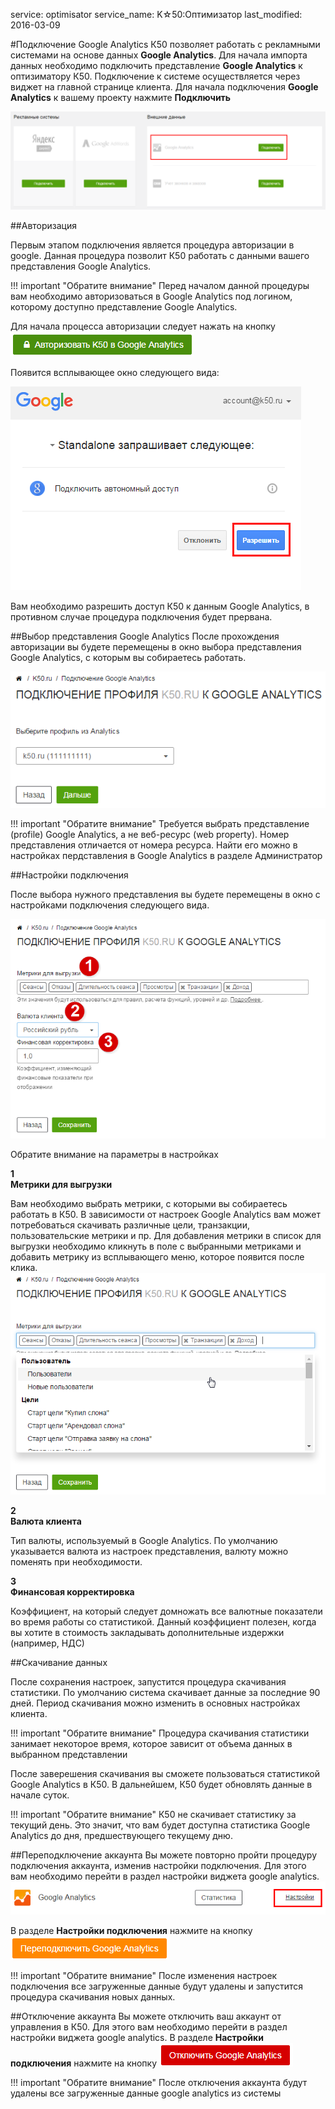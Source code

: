 service: optimisator
service_name: K☆50:Оптимизатор
last_modified: 2016-03-09

#Подключение Google Analytics
К50 позволяет работать с рекламными системами на основе данных **Google Analytics**.
Для начала импорта данных необходимо подключить представление **Google Analytics** к оптизиматору К50. Подключение к системе осуществляется через виджет на главной странице клиента. Для начала подключения **Google Analytics** к вашему проекту нажмите **Подключить**

![Подключение Директа](connectAnalytics_1.png)


##Авторизация

Первым этапом подключения является процедура авторизации в google. Данная процедура позволит К50 работать с данными вашего представления Google Analytics.

!!! important "Обратите внимание"
    Перед началом данной процедуры вам необходимо авторизоваться в Google Analytics под логином, которому доступно представление Google Analytics.

Для начала процесса авторизации следует нажать на кнопку ![Авторизоваться в analytics](connectAnalytics_2.png)

Появится всплывающее окно следующего вида:

![Всплывающее окно директа](connectAnalytics_3.png)

Вам необходимо разрешить доступ К50 к данным Google Analytics, в противном случае процедура подключения будет прервана.

##Выбор представления Google Analytics
После прохождения авторизации вы будете перемещены в окно выбора представления Google Analytics, с которым вы собираетесь работать.

![Выбор представления](connectAnalytics_4.png)

!!! important "Обратите внимание"
    Требуется выбрать представление (profile) Google Analytics, а не веб-ресурс (web property). Номер представления отличается от номера ресурса. Найти его можно в настройках пердставления в Google Analytics в разделе Администратор

##Настройки подключения

После выбора нужного представления вы будете перемещены в окно с настройками подключения следующего вида.

![Выбор представления](connectAnalytics_5.png)

Обратите внимание на параметры в настройках

**<div class="dig">1</div><div class="header">Метрики для выгрузки</div>**

Вам необходимо выбрать метрики, с которыми вы собираетесь работать в К50. В зависимости от настроек Google Analytics вам может потребоваться скачивать различные цели, транзакции, пользовательские метрики и пр.
Для добавления метрики в список для выгрузки необходимо кликнуть в поле с выбранными метриками и добавить метрику из всплывающего меню, которое появится после клика.
![Выбор представления](connectAnalytics_6.png)

**<div class="dig">2</div><div class="header">Валюта клиента</div>**

Тип валюты, используемый в Google Analytics. По умолчанию указывается валюта из настроек представления, валюту можно поменять при необходимости.

**<div class="dig">3</div><div class="header">Финансовая корректировка</div>**

Коэффициент, на который следует домножать все валютные показатели во время работы со статистикой. Данный коэффициент полезен, когда вы хотите в стоимость закладывать дополнительные издержки (например, НДС)

##Скачивание данных

После сохранения настроек, запустится процедура скачивания статистики.
По умолчанию система скачивает данные за последние 90 дней. Период скачивания можно изменить в основных настройках клиента.

!!! important "Обратите внимание"
    Процедура скачивания статистики занимает некоторое время, которое зависит от объема данных в выбранном представлении

После заверешения скачивания вы сможете пользоваться статистикой Google Analytics в К50. В дальнейшем, К50 будет обновлять данные в начале суток.

!!! important "Обратите внимание"
    К50 не скачивает статистику за текущий день. Это значит, что вам будет доступна статистика Google Analytics до дня, предшествующего текущему дню.

##Переподключение аккаунта
Вы можете повторно пройти процедуру подключения аккаунта, изменив настройки подключения. Для этого вам необходимо перейти в раздел настройки виджета google analytics.
![Настройки директа](connectAnalytics_7.png)

В разделе **Настройки подключения** нажмите на кнопку ![Переподключить директ](connectAnalytics_8.png)

!!! important "Обратите внимание"
    После изменения настроек подключения все загруженные данные будут удалены и запустится процедура скачивания новых данных.

##Отключение аккаунта
Вы можете отключить ваш аккаунт от управления в К50. Для этого вам необходимо перейти в раздел настройки виджета google analytics.
В разделе **Настройки подключения** нажмите на кнопку ![Отключить директ](connectAnalytics_9.png)

!!! important "Обратите внимание"
    После отключения аккаунта будут удалены все загруженные данные google analytics из системы